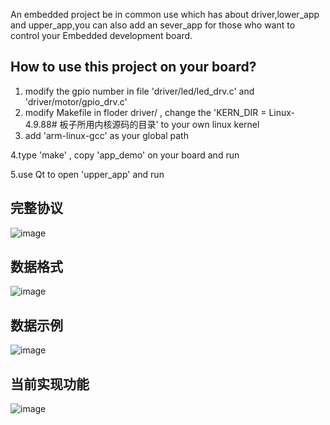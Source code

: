 An embedded project be in common use which has about driver,lower_app and upper_app,you can also add an sever_app for those who want to control your Embedded development board.

## How to use this project on your board?
1. modify the gpio number in file 'driver/led/led_drv.c' and 'driver/motor/gpio_drv.c'
2. modify Makefile in floder driver/ , change the 'KERN_DIR =  Linux-4.9.88# 板子所用内核源码的目录' to your own linux kernel
3. add 'arm-linux-gcc' as your global path

4.type 'make' , copy 'app_demo' on your board and run

5.use Qt to open 'upper_app' and run
## 完整协议
![image](https://github.com/reallyblind/Common_Embedded/assets/101650178/67bd4c8a-9d60-4df9-ab8e-abdeb0dd0dd8)
## 数据格式
![image](https://github.com/reallyblind/Common_Embedded/assets/101650178/c902526b-b8a0-45a7-8c9d-1a2048fb196f)
## 数据示例
![image](https://github.com/reallyblind/Common_Embedded/assets/101650178/bea31bf9-f722-4812-b168-639a0855660a)

## 当前实现功能
![image](https://github.com/reallyblind/Common_Embedded/assets/101650178/d226c2ca-6bba-4a0a-b3b3-4cfd84ba3299)






